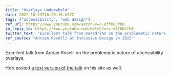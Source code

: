 ```yaml
---
title: "Overlays Underwhelm"
date: 2022-10-13T16:28:16.837Z
tags: ["accessibility", "web design"]
ref_url: https://www.youtube.com/watch?v=c-effkHJfU8
in_reply_to: https://www.youtube.com/watch?v=c-effkHJfU8
twitter_text: "Excellent talk from @aardrian on the problematic nature of accessibility overlays."
ref_source: "Adrian Roselli at Inclusive Design 24 2022"
---
```


Excellent talk from Adrian Roselli on the problematic nature of accessibility overlays.

He’s posted [a text version of the talk](https://adrianroselli.com/2022/09/overlays-underwhelm-at-id24.html) on his site as well.

